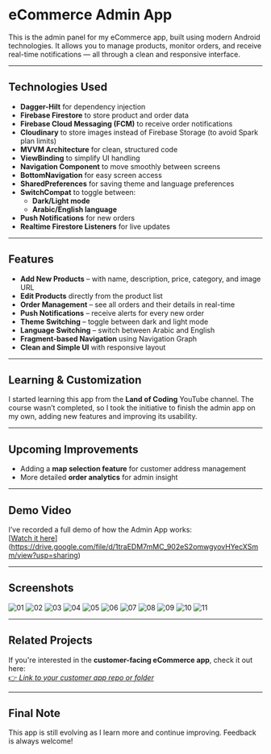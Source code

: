 # eCommerce Admin App

This is the admin panel for my eCommerce app, built using modern Android technologies. It allows you to manage products, monitor orders, and receive real-time notifications — all through a clean and responsive interface.

---

## Technologies Used

- **Dagger-Hilt** for dependency injection
- **Firebase Firestore** to store product and order data
- **Firebase Cloud Messaging (FCM)** to receive order notifications
- **Cloudinary** to store images instead of Firebase Storage (to avoid Spark plan limits)
- **MVVM Architecture** for clean, structured code
- **ViewBinding** to simplify UI handling
- **Navigation Component** to move smoothly between screens
- **BottomNavigation** for easy screen access
- **SharedPreferences** for saving theme and language preferences
- **SwitchCompat** to toggle between:
  - **Dark/Light mode**
  - **Arabic/English language**
- **Push Notifications** for new orders
- **Realtime Firestore Listeners** for live updates

---

## Features

- **Add New Products** – with name, description, price, category, and image URL
- **Edit Products** directly from the product list
- **Order Management** – see all orders and their details in real-time
- **Push Notifications** – receive alerts for every new order
- **Theme Switching** – toggle between dark and light mode
- **Language Switching** – switch between Arabic and English
- **Fragment-based Navigation** using Navigation Graph
- **Clean and Simple UI** with responsive layout

---

## Learning & Customization

I started learning this app from the **Land of Coding** YouTube channel. The course wasn’t completed, so I took the initiative to finish the admin app on my own, adding new features and improving its usability.

---

## Upcoming Improvements

- Adding a **map selection feature** for customer address management
- More detailed **order analytics** for admin insight

---

## Demo Video

I’ve recorded a full demo of how the Admin App works:  
[[Watch it here](https://drive.google.com/file/d/175sx0ZOqH9hkONkGL3q9VgtR98A9MRMF/view?usp=drive_link)](https://drive.google.com/file/d/1traEDM7mMC_902eS2omwgyovHYecXSmm/view?usp=sharing)

---

## Screenshots

![01](https://github.com/user-attachments/assets/bf1f439d-a84f-4a2c-97b8-1cf884603119)
![02](https://github.com/user-attachments/assets/9942d8da-fa4d-4831-bb93-c81f71b16699)
![03](https://github.com/user-attachments/assets/08e9022d-2f7e-4087-8da6-fdfccebaf3fe)
![04](https://github.com/user-attachments/assets/24c82bf1-77b3-4aa2-8c4e-cab977826ab6)
![05](https://github.com/user-attachments/assets/4f5b5f01-e053-4c33-aaf9-11361f3858c7)
![06](https://github.com/user-attachments/assets/8121de3a-3fea-4356-a4a8-be939a49ca3b)
![07](https://github.com/user-attachments/assets/f1b7a545-8c53-4c81-bcb5-2bba87d97f50)
![08](https://github.com/user-attachments/assets/d4ac8512-d39d-4a24-ae69-7179ac725c3e)
![09](https://github.com/user-attachments/assets/92cb85fe-f57f-42cf-8a8b-11b805595c44)
![10](https://github.com/user-attachments/assets/67c495e1-290c-4530-bb67-c7ca9ae6e079)
![11](https://github.com/user-attachments/assets/93e82834-fcd0-4e2d-86ab-6f41d344d9f9)


---

## Related Projects

If you're interested in the **customer-facing eCommerce app**, check it out here:  
[👉 *Link to your customer app repo or folder*](https://github.com/KhaledEltazy/eCommerce)

---

## Final Note

This app is still evolving as I learn more and continue improving. Feedback is always welcome!
